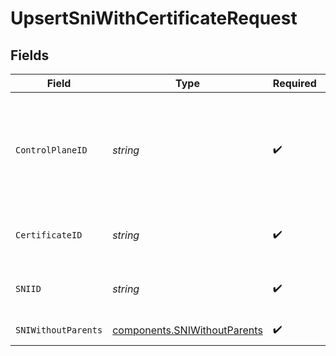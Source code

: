 # UpsertSniWithCertificateRequest


## Fields

| Field                                                                             | Type                                                                              | Required                                                                          | Description                                                                       | Example                                                                           |
| --------------------------------------------------------------------------------- | --------------------------------------------------------------------------------- | --------------------------------------------------------------------------------- | --------------------------------------------------------------------------------- | --------------------------------------------------------------------------------- |
| `ControlPlaneID`                                                                  | *string*                                                                          | :heavy_check_mark:                                                                | The UUID of your control plane. This variable is available in the Konnect manager | 9524ec7d-36d9-465d-a8c5-83a3c9390458                                              |
| `CertificateID`                                                                   | *string*                                                                          | :heavy_check_mark:                                                                | ID of the Certificate to lookup                                                   | ddf3cdaa-3329-4961-822a-ce6dbd38eff7                                              |
| `SNIID`                                                                           | *string*                                                                          | :heavy_check_mark:                                                                | ID of the SNI to lookup                                                           | 64c17a1a-b7d7-4a65-a5a4-42e4a7016e7f                                              |
| `SNIWithoutParents`                                                               | [components.SNIWithoutParents](../../models/components/sniwithoutparents.md)      | :heavy_check_mark:                                                                | Description of the SNI                                                            |                                                                                   |